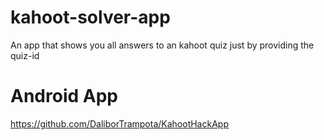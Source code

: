 # kahoot-solver-app
An app that shows you all answers to an kahoot quiz just by providing the quiz-id

# Android App
https://github.com/DaliborTrampota/KahootHackApp
